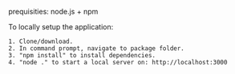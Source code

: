 prequisities: 
    node.js + npm

To locally setup the application:

    1. Clone/download.
    2. In command prompt, navigate to package folder.
    3. "npm install" to install dependencies.
    4. "node ." to start a local server on: http://localhost:3000